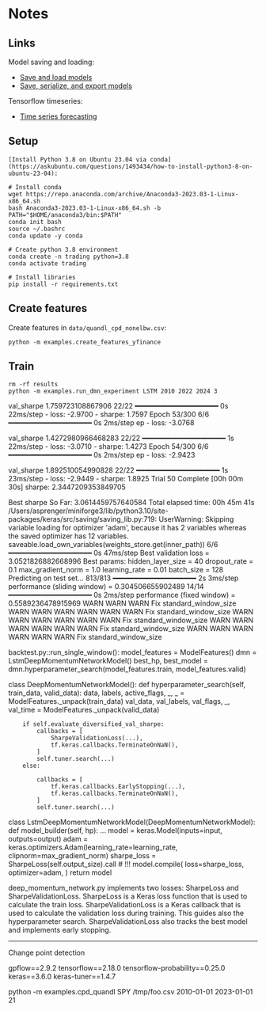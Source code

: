 # Notes

## Links

Model saving and loading:

  * [Save and load models](https://www.tensorflow.org/tutorials/keras/save_and_load)
  * [Save, serialize, and export models](https://www.tensorflow.org/guide/keras/serialization_and_saving)

Tensorflow timeseries:

  * [Time series forecasting](https://www.tensorflow.org/tutorials/structured_data/time_series)

## Setup 

    [Install Python 3.8 on Ubuntu 23.04 via conda](https://askubuntu.com/questions/1493434/how-to-install-python3-8-on-ubuntu-23-04):

    # Install conda
    wget https://repo.anaconda.com/archive/Anaconda3-2023.03-1-Linux-x86_64.sh  
    bash Anaconda3-2023.03-1-Linux-x86_64.sh -b 
    PATH="$HOME/anaconda3/bin:$PATH" 
    conda init bash 
    source ~/.bashrc  
    conda update -y conda 

    # Create python 3.8 environment
    conda create -n trading python=3.8
    conda activate trading

    # Install libraries
    pip install -r requirements.txt

## Create features

Create features in `data/quandl_cpd_nonelbw.csv`:

    python -m examples.create_features_yfinance


## Train

    rm -rf results
    python -m examples.run_dmn_experiment LSTM 2010 2022 2024 3




val_sharpe 1.759723108867906
22/22 ━━━━━━━━━━━━━━━━━━━━ 0s 22ms/step - loss: -2.9700 - sharpe: 1.7597
Epoch 53/300
6/6 ━━━━━━━━━━━━━━━━━━━━ 0s 2ms/step ep - loss: -3.0768

val_sharpe 1.4272980966468283
22/22 ━━━━━━━━━━━━━━━━━━━━ 1s 22ms/step - loss: -3.0710 - sharpe: 1.4273
Epoch 54/300
6/6 ━━━━━━━━━━━━━━━━━━━━ 0s 2ms/step ep - loss: -2.9423

val_sharpe 1.892510054990828
22/22 ━━━━━━━━━━━━━━━━━━━━ 1s 23ms/step - loss: -2.9449 - sharpe: 1.8925
Trial 50 Complete [00h 00m 30s]
sharpe: 2.3447209353849705

Best sharpe So Far: 3.0614459757640584
Total elapsed time: 00h 45m 41s
/Users/asprenger/miniforge3/lib/python3.10/site-packages/keras/src/saving/saving_lib.py:719: UserWarning: Skipping variable loading for optimizer 'adam', because it has 2 variables whereas the saved optimizer has 12 variables.
  saveable.load_own_variables(weights_store.get(inner_path))
6/6 ━━━━━━━━━━━━━━━━━━━━ 0s 47ms/step
Best validation loss = 3.0521826882668996
Best params:
hidden_layer_size = 40
dropout_rate = 0.1
max_gradient_norm = 1.0
learning_rate = 0.01
batch_size = 128
Predicting on test set...
813/813 ━━━━━━━━━━━━━━━━━━━━ 2s 3ms/step
performance (sliding window) = 0.304506655902489
14/14 ━━━━━━━━━━━━━━━━━━━━ 0s 2ms/step
performance (fixed window) = 0.5589236478915969
WARN WARN WARN
Fix standard_window_size
WARN WARN WARN
WARN WARN WARN
Fix standard_window_size
WARN WARN WARN
WARN WARN WARN
Fix standard_window_size
WARN WARN WARN
WARN WARN WARN
Fix standard_window_size
WARN WARN WARN
WARN WARN WARN
Fix standard_window_size


backtest.py::run_single_window():
	model_features = ModelFeatures()
	dmn = LstmDeepMomentumNetworkModel()
	best_hp, best_model = dmn.hyperparameter_search(model_features.train, model_features.valid)


class DeepMomentumNetworkModel():
	def hyperparameter_search(self, train_data, valid_data):
        data, labels, active_flags, _, _ = ModelFeatures._unpack(train_data)
        val_data, val_labels, val_flags, _, val_time = ModelFeatures._unpack(valid_data)


        if self.evaluate_diversified_val_sharpe:
            callbacks = [
                SharpeValidationLoss(...),
                tf.keras.callbacks.TerminateOnNaN(),
            ]
            self.tuner.search(...)
        else:

            callbacks = [
                tf.keras.callbacks.EarlyStopping(...),
                tf.keras.callbacks.TerminateOnNaN(),
            ]
            self.tuner.search(...)


class LstmDeepMomentumNetworkModel(DeepMomentumNetworkModel):	
	def model_builder(self, hp):
		...
        model = keras.Model(inputs=input, outputs=output)
        adam = keras.optimizers.Adam(learning_rate=learning_rate, clipnorm=max_gradient_norm)
        sharpe_loss = SharpeLoss(self.output_size).call # !!!
        model.compile(
            loss=sharpe_loss,
            optimizer=adam,
        )
		return model


deep_momentum_network.py implements two losses: SharpeLoss and SharpeValidationLoss.
SharpeLoss is a Keras loss function that is used to calculate the train loss. SharpeValidationLoss 
is a Keras callback that is used to calculate the validation loss during training. This guides also 
the hyperparameter search. SharpeValidationLoss also tracks the best model and implements early stopping.




----------------
Change point detection

gpflow==2.9.2
tensorflow==2.18.0
tensorflow-probability==0.25.0
keras==3.6.0
keras-tuner==1.4.7

python -m examples.cpd_quandl SPY /tmp/foo.csv 2010-01-01 2023-01-01 21
